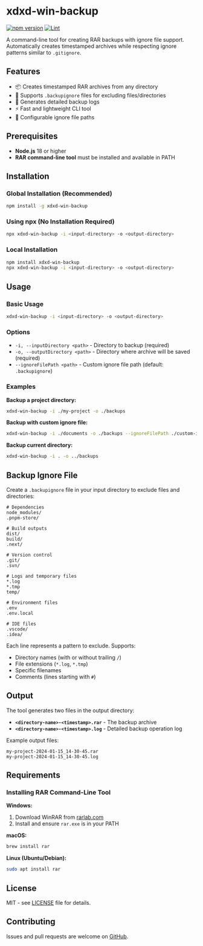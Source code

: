 # xdxd-win-backup

[![npm version](https://badge.fury.io/js/xdxd-win-backup.svg)](https://badge.fury.io/js/xdxd-win-backup)
[![Lint](https://github.com/HristoKolev/xdxd-win-backup/workflows/Lint/badge.svg)](https://github.com/HristoKolev/xdxd-win-backup/actions/workflows/lint.yml)

A command-line tool for creating RAR backups with ignore file support. Automatically creates timestamped archives while respecting ignore patterns similar to `.gitignore`.

## Features

- 📦 Creates timestamped RAR archives from any directory
- 🚫 Supports `.backupignore` files for excluding files/directories
- 📝 Generates detailed backup logs
- ⚡ Fast and lightweight CLI tool
- 🔧 Configurable ignore file paths

## Prerequisites

- **Node.js** 18 or higher
- **RAR command-line tool** must be installed and available in PATH

## Installation

### Global Installation (Recommended)

```bash
npm install -g xdxd-win-backup
```

### Using npx (No Installation Required)

```bash
npx xdxd-win-backup -i <input-directory> -o <output-directory>
```

### Local Installation

```bash
npm install xdxd-win-backup
npx xdxd-win-backup -i <input-directory> -o <output-directory>
```

## Usage

### Basic Usage

```bash
xdxd-win-backup -i <input-directory> -o <output-directory>
```

### Options

- `-i, --inputDirectory <path>` - Directory to backup (required)
- `-o, --outputDirectory <path>` - Directory where archive will be saved (required)
- `--ignoreFilePath <path>` - Custom ignore file path (default: `.backupignore`)

### Examples

**Backup a project directory:**

```bash
xdxd-win-backup -i ./my-project -o ./backups
```

**Backup with custom ignore file:**

```bash
xdxd-win-backup -i ./documents -o ./backups --ignoreFilePath ./custom-ignore.txt
```

**Backup current directory:**

```bash
xdxd-win-backup -i . -o ../backups
```

## Backup Ignore File

Create a `.backupignore` file in your input directory to exclude files and directories:

```
# Dependencies
node_modules/
.pnpm-store/

# Build outputs
dist/
build/
.next/

# Version control
.git/
.svn/

# Logs and temporary files
*.log
*.tmp
temp/

# Environment files
.env
.env.local

# IDE files
.vscode/
.idea/
```

Each line represents a pattern to exclude. Supports:

- Directory names (with or without trailing `/`)
- File extensions (`*.log`, `*.tmp`)
- Specific filenames
- Comments (lines starting with `#`)

## Output

The tool generates two files in the output directory:

- **`<directory-name>-<timestamp>.rar`** - The backup archive
- **`<directory-name>-<timestamp>.log`** - Detailed backup operation log

Example output files:

```
my-project-2024-01-15_14-30-45.rar
my-project-2024-01-15_14-30-45.log
```

## Requirements

### Installing RAR Command-Line Tool

**Windows:**

1. Download WinRAR from [rarlab.com](https://www.rarlab.com/)
2. Install and ensure `rar.exe` is in your PATH

**macOS:**

```bash
brew install rar
```

**Linux (Ubuntu/Debian):**

```bash
sudo apt install rar
```

## License

MIT - see [LICENSE](LICENSE) file for details.

## Contributing

Issues and pull requests are welcome on [GitHub](https://github.com/HristoKolev/xdxd-win-backup).
